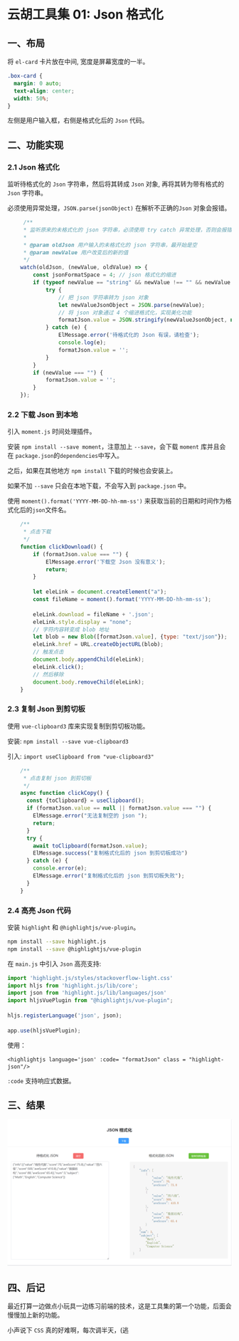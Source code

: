 # 云胡工具集 01: Json 格式化

## 一、布局
将 `el-card` 卡片放在中间, 宽度是屏幕宽度的一半。

```css
.box-card {
  margin: 0 auto;
  text-align: center;  
  width: 50%;
}
```

左侧是用户输入框，右侧是格式化后的 `Json` 代码。

## 二、功能实现

### 2.1 Json 格式化

监听待格式化的 `Json` 字符串，然后将其转成 `Json` 对象, 再将其转为带有格式的 `Json` 字符串。

必须使用异常处理，`JSON.parse(jsonObject)` 在解析不正确的`Json` 对象会报错。
```javascript
     /**
     * 监听原来的未格式化的 json 字符串，必须使用 try catch 异常处理，否则会报错
     *
     * @param oldJson 用户输入的未格式化的 json 字符串，最开始是空
     * @param newValue 用户改变后的新的值
     */
    watch(oldJson, (newValue, oldValue) => {
        const jsonFormatSpace = 4; // json 格式化的缩进
        if (typeof newValue == "string" && newValue !== "" && newValue != null) {
            try {
                // 把 json 字符串转为 json 对象
                let newValueJsonObject = JSON.parse(newValue);
                // 将 json 对象通过 4 个缩进格式化，实现美化功能
                formatJson.value = JSON.stringify(newValueJsonObject, null, jsonFormatSpace);
            } catch (e) {
                ElMessage.error('待格式化的 Json 有误，请检查');
                console.log(e);
                formatJson.value = '';
            }
        }
        if (newValue === "") {
            formatJson.value = '';
        }
    });
```
### 2.2 下载 Json 到本地

引入 `moment.js` 时间处理插件。

安装 `npm install --save moment`，注意加上 `--save`，会下载 `moment` 库并且会在 `package.json`的`dependencies`中写入。

之后，如果在其他地方 `npm install` 下载的时候也会安装上。

如果不加 `--save` 只会在本地下载，不会写入到 `package.json` 中。

使用 `moment().format('YYYY-MM-DD-hh-mm-ss')` 来获取当前的日期和时间作为格式化后的`json`文件名。

```javascript
    /**
     * 点击下载
     */
    function clickDownload() {
        if (formatJson.value === "") {
            ElMessage.error('下载空 Json 没有意义');
            return;
        }
    
        let eleLink = document.createElement("a");
        const fileName = moment().format('YYYY-MM-DD-hh-mm-ss');
    
        eleLink.download = fileName + '.json';
        eleLink.style.display = "none";
        // 字符内容转变成 blob 地址
        let blob = new Blob([formatJson.value], {type: "text/json"});
        eleLink.href = URL.createObjectURL(blob);
        // 触发点击
        document.body.appendChild(eleLink);
        eleLink.click();
        // 然后移除
        document.body.removeChild(eleLink);
    }
```
### 2.3 复制 Json 到剪切板

使用 `vue-clipboard3` 库来实现复制到剪切板功能。

安装: `npm install --save vue-clipboard3`

引入: `import useClipboard from "vue-clipboard3"`

```javascript
    /**
     * 点击复制 json 到剪切板
     */
    async function clickCopy() {
      const {toClipboard} = useClipboard();
      if (formatJson.value == null || formatJson.value === "") {
        ElMessage.error("无法复制空的 json ");
        return;
      }
      try {
        await toClipboard(formatJson.value);
        ElMessage.success("复制格式化后的 json 到剪切板成功")
      } catch (e) {
        console.error(e);
        ElMessage.error("复制格式化后的 json 到剪切板失败");
      }
    }
```
### 2.4 高亮 Json 代码

安装 `highlight` 和 `@highlightjs/vue-plugin`。 

```bash
npm install --save highlight.js
npm install --save @highlightjs/vue-plugin
```

在 `main.js` 中引入 `Json` 高亮支持:
```js
import 'highlight.js/styles/stackoverflow-light.css'
import hljs from 'highlight.js/lib/core';
import json from 'highlight.js/lib/languages/json'
import hljsVuePlugin from "@highlightjs/vue-plugin";

hljs.registerLanguage('json', json);

app.use(hljsVuePlugin);
```

使用：
```vue
<highlightjs language='json' :code= "formatJson" class = "highlight-json"/>
```

`:code` 支持响应式数据。

## 三、结果
![img.png](./assets/img.png)

## 四、后记
最近打算一边做点小玩具一边练习前端的技术，这是工具集的第一个功能，后面会慢慢加上新的功能。


小声说下 `CSS` 真的好难啊，每次调半天，(逃